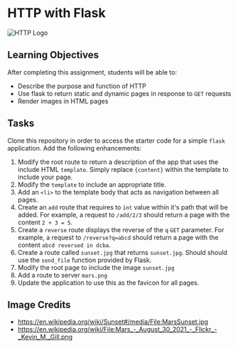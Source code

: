 HTTP with Flask
===============

![HTTP Logo](https://upload.wikimedia.org/wikipedia/commons/thumb/5/5b/HTTP_logo.svg/330px-HTTP_logo.svg.png)

Learning Objectives
-------------------

After completing this assignment, students will be able to:

- Describe the purpose and function of HTTP
- Use flask to return static and dynamic pages in response to `GET` requests
- Render images in HTML pages

Tasks
-----

Clone this repository in order to access the starter code for a simple `flask` application. Add the following enhancements:

1. Modify the root route to return a description of the app that uses the include HTML `template`. Simply replace `{content}` within the template to include your page.
2. Modify the `template` to include an appropriate title.
3. Add an `<li>` to the template body that acts as navigation between all pages.
4. Create an `add` route that requires to `int` value within it's path that will be added. For example, a request to `/add/2/3` should return a page with the content `2 + 3 = 5`.
5. Create a `reverse` route displays the reverse of the `q` `GET` parameter. For example, a request to `/reverse?q=abcd` should return a page with the content `abcd reversed in dcba`.
6. Create a route called `sunset.jpg` that returns `sunset.jpg`. Should should use the `send_file` function provided by Flask.
7. Modify the root page to include the image `sunset.jpg`
8. Add a route to server `mars.png`
9. Update the application to use this as the favicon for all pages.

Image Credits
-------------

- https://en.wikipedia.org/wiki/Sunset#/media/File:MarsSunset.jpg
- https://en.wikipedia.org/wiki/File:Mars_-_August_30_2021_-_Flickr_-_Kevin_M._Gill.png
